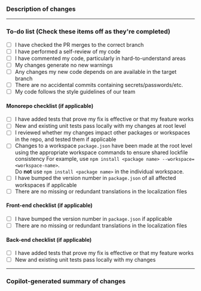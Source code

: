 ### Description of changes

<!--
  Replace this comment with a description of the changes your PR makes.
  Include any info that might be relevant for your teammates to understand and discuss the changes.
  (Also, make sure to add a meaningful title above! Please don't just use the branch name or story number).
-->

<!--
  If you are merging to master, please make sure to add a link to the customer approval below if applicable (to Xurrent/Shortcut/ etc.):

  ---
  ### Approved for production at:
  Xurrent ticket: [Xurrent ticket number](https://xurrent.com/ticket/12345)
--->

---

### To-do list (Check these items off as they're completed)

- [ ] I have checked the PR merges to the correct branch
- [ ] I have performed a self-review of my code
- [ ] I have commented my code, particularly in hard-to-understand areas
- [ ] My changes generate no new warnings
- [ ] Any changes my new code depends on are available in the target branch
- [ ] There are no accidental commits containing secrets/passwords/etc.
- [ ] My code follows the style guidelines of our team

#### Monorepo checklist (if applicable)

- [ ] I have added tests that prove my fix is effective or that my feature works
- [ ] New and existing unit tests pass locally with my changes at root level
- [ ] I reviewed whether my changes impact other packages or workspaces in the repo, and tested them if applicable
- [ ] Changes to a workspace `package.json` have been made at the root level using the appropriate workspace commands to ensure shared lockfile consistency
      For example, use `npm install <package name> --workspace=<workspace-name>`.  
       Do **not** use `npm install <package name>` in the individual workspace.
- [ ] I have bumped the version number in `package.json` of all affected workspaces if applicable
- [ ] There are no missing or redundant translations in the localization files

#### Front-end checklist (if applicable)

- [ ] I have bumped the version number in `package.json` if applicable
- [ ] There are no missing or redundant translations in the localization files

#### Back-end checklist (if applicable)

- [ ] I have added tests that prove my fix is effective or that my feature works
- [ ] New and existing unit tests pass locally with my changes

---

### Copilot-generated summary of changes

<!--
  Replace this comment with a Copilot-generated summary of your changes.
-->
